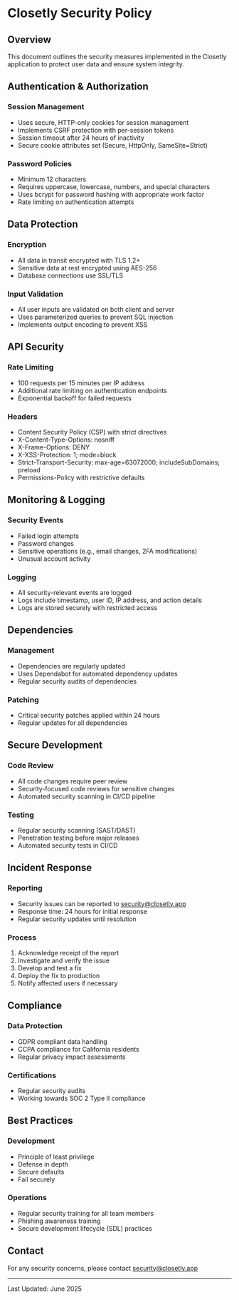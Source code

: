 # Closetly Security Policy

## Overview
This document outlines the security measures implemented in the Closetly application to protect user data and ensure system integrity.

## Authentication & Authorization

### Session Management
- Uses secure, HTTP-only cookies for session management
- Implements CSRF protection with per-session tokens
- Session timeout after 24 hours of inactivity
- Secure cookie attributes set (Secure, HttpOnly, SameSite=Strict)

### Password Policies
- Minimum 12 characters
- Requires uppercase, lowercase, numbers, and special characters
- Uses bcrypt for password hashing with appropriate work factor
- Rate limiting on authentication attempts

## Data Protection

### Encryption
- All data in transit encrypted with TLS 1.2+
- Sensitive data at rest encrypted using AES-256
- Database connections use SSL/TLS

### Input Validation
- All user inputs are validated on both client and server
- Uses parameterized queries to prevent SQL injection
- Implements output encoding to prevent XSS

## API Security

### Rate Limiting
- 100 requests per 15 minutes per IP address
- Additional rate limiting on authentication endpoints
- Exponential backoff for failed requests

### Headers
- Content Security Policy (CSP) with strict directives
- X-Content-Type-Options: nosniff
- X-Frame-Options: DENY
- X-XSS-Protection: 1; mode=block
- Strict-Transport-Security: max-age=63072000; includeSubDomains; preload
- Permissions-Policy with restrictive defaults

## Monitoring & Logging

### Security Events
- Failed login attempts
- Password changes
- Sensitive operations (e.g., email changes, 2FA modifications)
- Unusual account activity

### Logging
- All security-relevant events are logged
- Logs include timestamp, user ID, IP address, and action details
- Logs are stored securely with restricted access

## Dependencies

### Management
- Dependencies are regularly updated
- Uses Dependabot for automated dependency updates
- Regular security audits of dependencies

### Patching
- Critical security patches applied within 24 hours
- Regular updates for all dependencies

## Secure Development

### Code Review
- All code changes require peer review
- Security-focused code reviews for sensitive changes
- Automated security scanning in CI/CD pipeline

### Testing
- Regular security scanning (SAST/DAST)
- Penetration testing before major releases
- Automated security tests in CI/CD

## Incident Response

### Reporting
- Security issues can be reported to security@closetly.app
- Response time: 24 hours for initial response
- Regular security updates until resolution

### Process
1. Acknowledge receipt of the report
2. Investigate and verify the issue
3. Develop and test a fix
4. Deploy the fix to production
5. Notify affected users if necessary

## Compliance

### Data Protection
- GDPR compliant data handling
- CCPA compliance for California residents
- Regular privacy impact assessments

### Certifications
- Regular security audits
- Working towards SOC 2 Type II compliance

## Best Practices

### Development
- Principle of least privilege
- Defense in depth
- Secure defaults
- Fail securely

### Operations
- Regular security training for all team members
- Phishing awareness training
- Secure development lifecycle (SDL) practices

## Contact
For any security concerns, please contact security@closetly.app

---
Last Updated: June 2025
